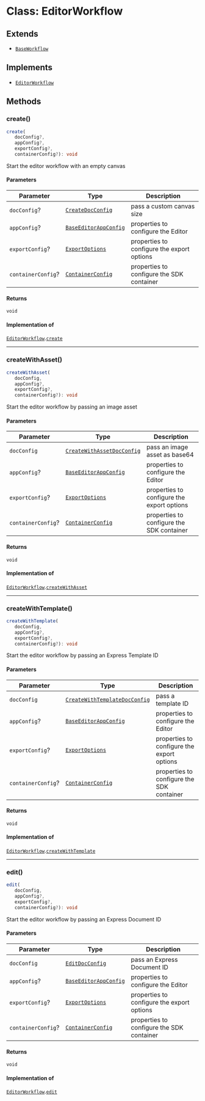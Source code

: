 # Class: EditorWorkflow

## Extends

- [`BaseWorkflow`](../../../BaseWorkflow/classes/base-workflow.md)

## Implements

- [`EditorWorkflow`](../../EditorWorkflow.types/interfaces/editor-workflow/index.md)

## Methods

### create()

```ts
create(
   docConfig?, 
   appConfig?, 
   exportConfig?, 
   containerConfig?): void
```

Start the editor workflow with an empty canvas

#### Parameters

| Parameter | Type | Description |
| ------ | ------ | ------ |
| `docConfig`? | [`CreateDocConfig`](../../../../../../shared/src/types/editor/DocConfig.types/interfaces/create-doc-config.md) | pass a custom canvas size |
| `appConfig`? | [`BaseEditorAppConfig`](../../../../../../shared/src/types/editor/AppConfig.types/interfaces/Baseeditor-app-config.md) | properties to configure the Editor |
| `exportConfig`? | [`ExportOptions`](../../../../../../shared/src/types/ExportConfig.types/type-aliases/export-options.md) | properties to configure the export options |
| `containerConfig`? | [`ContainerConfig`](../../../../../../shared/src/types/ContainerConfig.types/type-aliases/container-config.md) | properties to configure the SDK container |

#### Returns

`void`

#### Implementation of

[`EditorWorkflow`](../../EditorWorkflow.types/interfaces/editor-workflow/index.md).[`create`](../../EditorWorkflow.types/interfaces/editor-workflow/index.md#create)

***

### createWithAsset()

```ts
createWithAsset(
   docConfig, 
   appConfig?, 
   exportConfig?, 
   containerConfig?): void
```

Start the editor workflow by passing an image asset

#### Parameters

| Parameter | Type | Description |
| ------ | ------ | ------ |
| `docConfig` | [`CreateWithAssetDocConfig`](../../../../../../shared/src/types/editor/DocConfig.types/interfaces/create-with-asset-doc-config.md) | pass an image asset as base64 |
| `appConfig`? | [`BaseEditorAppConfig`](../../../../../../shared/src/types/editor/AppConfig.types/interfaces/Baseeditor-app-config.md) | properties to configure the Editor |
| `exportConfig`? | [`ExportOptions`](../../../../../../shared/src/types/ExportConfig.types/type-aliases/export-options.md) | properties to configure the export options |
| `containerConfig`? | [`ContainerConfig`](../../../../../../shared/src/types/ContainerConfig.types/type-aliases/container-config.md) | properties to configure the SDK container |

#### Returns

`void`

#### Implementation of

[`EditorWorkflow`](../../EditorWorkflow.types/interfaces/editor-workflow/index.md).[`createWithAsset`](../../EditorWorkflow.types/interfaces/editor-workflow/index.md#createwithasset)

***

### createWithTemplate()

```ts
createWithTemplate(
   docConfig, 
   appConfig?, 
   exportConfig?, 
   containerConfig?): void
```

Start the editor workflow by passing an Express Template ID

#### Parameters

| Parameter | Type | Description |
| ------ | ------ | ------ |
| `docConfig` | [`CreateWithTemplateDocConfig`](../../../../../../shared/src/types/editor/DocConfig.types/interfaces/create-with-template-doc-config.md) | pass a template ID |
| `appConfig`? | [`BaseEditorAppConfig`](../../../../../../shared/src/types/editor/AppConfig.types/interfaces/Baseeditor-app-config.md) | properties to configure the Editor |
| `exportConfig`? | [`ExportOptions`](../../../../../../shared/src/types/ExportConfig.types/type-aliases/export-options.md) | properties to configure the export options |
| `containerConfig`? | [`ContainerConfig`](../../../../../../shared/src/types/ContainerConfig.types/type-aliases/container-config.md) | properties to configure the SDK container |

#### Returns

`void`

#### Implementation of

[`EditorWorkflow`](../../EditorWorkflow.types/interfaces/editor-workflow/index.md).[`createWithTemplate`](../../EditorWorkflow.types/interfaces/editor-workflow/index.md#createwithtemplate)

***

### edit()

```ts
edit(
   docConfig, 
   appConfig?, 
   exportConfig?, 
   containerConfig?): void
```

Start the editor workflow by passing an Express Document ID

#### Parameters

| Parameter | Type | Description |
| ------ | ------ | ------ |
| `docConfig` | [`EditDocConfig`](../../../../../../shared/src/types/editor/DocConfig.types/interfaces/edit-doc-config.md) | pass an Express Document ID |
| `appConfig`? | [`BaseEditorAppConfig`](../../../../../../shared/src/types/editor/AppConfig.types/interfaces/Baseeditor-app-config.md) | properties to configure the Editor |
| `exportConfig`? | [`ExportOptions`](../../../../../../shared/src/types/ExportConfig.types/type-aliases/export-options.md) | properties to configure the export options |
| `containerConfig`? | [`ContainerConfig`](../../../../../../shared/src/types/ContainerConfig.types/type-aliases/container-config.md) | properties to configure the SDK container |

#### Returns

`void`

#### Implementation of

[`EditorWorkflow`](../../EditorWorkflow.types/interfaces/editor-workflow/index.md).[`edit`](../../EditorWorkflow.types/interfaces/editor-workflow/index.md#edit)
